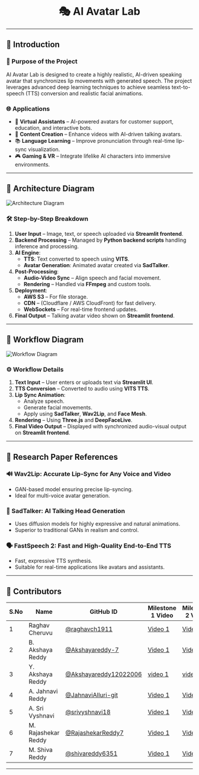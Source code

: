 <div align="center">
  <h1>🎭 AI Avatar Lab</h1>
</div>

---

## 📌 Introduction

### 🎯 Purpose of the Project  
AI Avatar Lab is designed to create a highly realistic, AI-driven speaking avatar that synchronizes lip movements with generated speech. The project leverages advanced deep learning techniques to achieve seamless text-to-speech (TTS) conversion and realistic facial animations.

### 🌐 Applications
- 💬 **Virtual Assistants** – AI-powered avatars for customer support, education, and interactive bots.  
- 🎥 **Content Creation** – Enhance videos with AI-driven talking avatars.  
- 📚 **Language Learning** – Improve pronunciation through real-time lip-sync visualization.  
- 🎮 **Gaming & VR** – Integrate lifelike AI characters into immersive environments.

---

## 📌 Architecture Diagram

![Architecture Diagram](https://github.com/user-attachments/assets/9ce3fc87-5423-421b-8db5-f2076ba146eb)

### 🛠️ Step-by-Step Breakdown
1. **User Input** – Image, text, or speech uploaded via **Streamlit frontend**.  
2. **Backend Processing** – Managed by **Python backend scripts** handling inference and processing.  
3. **AI Engine**:
   - **TTS**: Text converted to speech using **VITS**.  
   - **Avatar Generation**: Animated avatar created via **SadTalker**.
4. **Post-Processing**:
   - **Audio-Video Sync** – Align speech and facial movement.  
   - **Rendering** – Handled via **FFmpeg** and custom tools.
5. **Deployment**:
   - **AWS S3** – For file storage.  
   - **CDN** – (Cloudflare / AWS CloudFront) for fast delivery.  
   - **WebSockets** – For real-time frontend updates.
6. **Final Output** – Talking avatar video shown on **Streamlit frontend**.

---

## 📌 Workflow Diagram

![Workflow Diagram](https://github.com/user-attachments/assets/be942b30-020b-42bf-ba22-a0cdb17b2d6e)

### ⚙️ Workflow Details
1. **Text Input** – User enters or uploads text via **Streamlit UI**.
2. **TTS Conversion** – Converted to audio using **VITS TTS**.
3. **Lip Sync Animation**:
   - Analyze speech.  
   - Generate facial movements.  
   - Apply using **SadTalker**, **Wav2Lip**, and **Face Mesh**.
4. **Rendering** – Using **Three.js** and **DeepFaceLive**.
5. **Final Video Output** – Displayed with synchronized audio-visual output on **Streamlit frontend**.

---

## 📌 Research Paper References

### 🔊 Wav2Lip: Accurate Lip-Sync for Any Voice and Video
- GAN-based model ensuring precise lip-syncing.  
- Ideal for multi-voice avatar generation.

### 🎥 SadTalker: AI Talking Head Generation
- Uses diffusion models for highly expressive and natural animations.  
- Superior to traditional GANs in realism and control.

### 🗣️ FastSpeech 2: Fast and High-Quality End-to-End TTS
- Fast, expressive TTS synthesis.  
- Suitable for real-time applications like avatars and assistants.

---

## 👥 Contributors

| S.No | Name                | GitHub ID                                                                                     | Milestone 1 Video           | Milestone 2 Video                            | PPT 1        | PPT 2        |
|------|---------------------|-----------------------------------------------------------------------------------------------|-----------------------------|----------------------------------------------|--------------|--------------|
| 1    | Raghav Cheruvu      | [@raghavch1911](https://github.com/raghavch1911)                                             | [Video 1](https://youtu.be/NBfcODVRpes?si=Sb6BrEx2b-UkV3Cz)                | [Video 2](https://youtu.be/V2o8VxsxSL0)                                  | [PPT 1](https://1drv.ms/p/c/bdd972db1556606a/EQGgXuZ72nlOroFDt-gxFy8B4tzYqGvoB8gZziydog4Rxw?e=RckT2B)   | [PPT 2](https://1drv.ms/p/c/bdd972db1556606a/EQXbEIFDvR9DvqaWMjsYWZwBIchPgPAW2vKHyukiYWJpoQ?e=idgs2g)   |
| 2    | B. Akshaya Reddy    | [@Akshayareddy-7](https://github.com/Akshayareddy-7)                                         | [Video 1](https://tinyurl.com/43jyyu9j)                | [Video 2](https://youtu.be/0lBfgdzwwnU)                                  | [PPT 1](https://1drv.ms/p/c/c76b4b302d3edf38/ERwsWuQxkA1AjcpFefXzFO4BPsfvfuUuUt6cnvTj6okOUA?e=Ona5qj)   | [PPT 2](https://1drv.ms/p/c/c76b4b302d3edf38/Ed52sIv5JOFIqgvPNtECtxQBHQ7mKV2t_FqbHd9rsAB9rQ?e=NnQ3Bb)   |
| 3    | Y. Akshaya Reddy    | [@Akshayareddy12022006](https://github.com/Akshayareddy12022006)                            | [video 1](https://bit.ly/4kCCdTn) | [video 2](https://youtu.be/8DS62FEVblk)     | [PPT 1](https://tinyurl.com/2s38a6cp)   | [PPT 2](https://tinyurl.com/5eewbykz)   |
| 4    | A. Jahnavi Reddy    | [@JahnaviAlluri-git](https://github.com/JahnaviAlluri-git)                                  | [Video 1](https://youtu.be/NBfcODVRpes?si=Sb6BrEx2b-UkV3Cz)                | [Video 2](https://youtu.be/NBfcODVRpes?si=Sb6BrEx2b-UkV3Cz)                                  | [PPT 1](https://tinyurl.com/mrhpvm4n)   | [PPT 2](https://tinyurl.com/48vuccjd)   |
| 5    | A. Sri Vyshnavi     | [@srivyshnavi18](https://github.com/srivyshnavi18)                                           | [Video 1](https://drive.google.com/file/d/1TJqkSZnwWkSJm5UwH62pNnkrC1Qo7DTC/view)                | [Video 2](https://youtu.be/WrH_oX_7Qjk)                                  | [PPT 1](https://tinyurl.com/3rf4vace)   | [PPT 2](https://tinyurl.com/mtpbztdz)   |
| 6    | M. Rajashekar Reddy | [@RajashekarReddy7](https://github.com/RajashekarReddy7)                                     | [Video 1](https://www.loom.com/share/9181d098977b40c2bd834e1a5d5158f1?sid=3f1485d3-d8ae-4744-8a11-a77d272a439c)                | [Video 2](https://youtu.be/5eZr6V_0EnA)                                  | [PPT 1](https://1drv.ms/p/c/c76b4b302d3edf38/EU32jXi2igBOpC7XONevPikBb0y4TjQvZehyNn4sDMvXWg?e=Yuavjd)   | [PPT 2](https://1drv.ms/p/c/c76b4b302d3edf38/EQSVZokvVMVNjTvIKXnmo80B5H1NmQH2-2KIts4u1VwTSQ?e=r6krR5)   |
| 7    | M. Shiva Reddy      | [@shivareddy6351](https://github.com/shivareddy6351)                                         | [Video 1](https://drive.google.com/file/d/1jlMa6BEIK9NwiZVb8jTwqUbVUHIy-mLN/view?usp=drive_link)                | [Video 2](https://youtu.be/FvT6hR8WxaU?si=NKsaEiKL65duB66F)                                  | [PPT 1](https://tinyurl.com/4bjw9zec)   | [PPT 2](https://tinyurl.com/4wnxrxdv)   |

---
